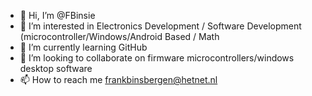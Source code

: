 - 👋 Hi, I’m @FBinsie
- 👀 I’m interested in Electronics Development / Software Development (microcontroller/Windows/Android Based / Math
- 🌱 I’m currently learning GitHub
- 💞️ I’m looking to collaborate on firmware microcontrollers/windows desktop software
- 📫 How to reach me frankbinsbergen@hetnet.nl

<!---
FBinsie/FBinsie is a ✨ special ✨ repository because its `README.md` (this file) appears on your GitHub profile.
You can click the Preview link to take a look at your changes.
--->
